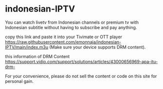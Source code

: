 # indonesian-IPTV

You can watch livetv from Indonesian channels or premium tv with Indonesian subtitle without having to subscribe and pay anything.

copy this link and paste it into your Tivimate or OTT player
https://raw.githubusercontent.com/emonnaja/indonesian-IPTV/main/index.m3u
(Make sure your device supports DRM content).

this information of DRM Content
https://support.vidio.com/support/solutions/articles/43000656969-apa-itu-drm-

For your convenience, please do not sell the content or code on this site for personal gain.
